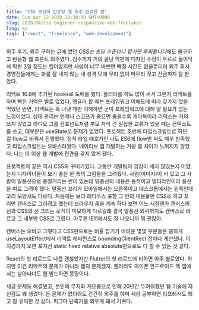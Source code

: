 ```yaml
---
title: "CSS 초딩이 반응형 웹 외주 완료한 썰"
date: Sun Apr 12 2020 20:30:00 GMT+0900
slug: 2020/04/css-beginner-responsive-web-freelance
lang: ko
tags: ["react", "freelance", "web-development"]
---
```


외주 후기. 외주 구하는 글에 썼던 *CSS는 초딩 수준이니 맡기면 후회합니다*에도 불구하고 반응형 웹 프론트 외주였다. 검수까지 거의 끝난 막판에 디자인 수정이 우르르 들이닥쳐 막판 3일 정도는 헬이었지만 사람이 너무 바쁘면 빡칠 시간도 없을뿐더러 외주 회사 경영진들에게는 화를 잘 내지 않는 내 성격 탓에 무리 없이 마무리 짓고 잔금까지 잘 받았다.

리액트 16.8에 추가된 hooks로 도배를 했다. 플러터를 하도 많이 써서 그런지 리액트를 하며 빡친 기억은 별로 없었다. 앵귤러 할 때는 프레임워크 이해도에 따라 갖가지 엿을 먹었던 반면, 리액트는 훅 너댓 개만 이해하면 굳이 프레임워크에 대해 알 필요가 없는 느낌이었다. 상태 관리는 언제나 스코프가 좁으면 좁을수록 개이득이라 리덕스는 거의 쓰지 않았고 라디오 그룹 컴포넌트처럼 부모 자식 간 밀접한 교류가 있을 때는 컨텍스트를 쓰고, 대부분은 useState로 문제가 없었다. 프로젝트 초반에 타입스크립트로 하던 걸 flow로 바꿔서 진행했다. 정적 타입 애호가인 나도 ES6에 flow만 써도 매우 만족했고 타입스크립트는 오바스러웠다. 네이티브 앱 개발하는 거랑 별 차이가 느껴지지 않았다. 나는 더 이상 웹 개발에 편견을 갖지 않게 됐다.

프로젝트의 꽃은 역시 CSS와 꾸미기였다. 그동안 개발팀의 입김이 세지 않았는지 어땠는지 디자이너들이 보기 좋은 한 폭의 그림들을 그려줬다. 사람(이미지)이 서 있고 그 사람이 말풍선으로 중얼거리는 씬이 있는데 말풍선의 내용은 동적이고 멀티라인이라 풍선을 따로 그려야 했다. 말풍선 꼬리가 모바일에서는 오른쪽이고 데스크톱에서는 왼쪽인데 꼬리 모양새도 다르다. 처음에는 보더 래디우스 포함 그 안의 내용물만 CSS로 하고 꼬리만 캔버스로 그리려고 했는데 브라우저 줌을 계속 하다 보면 어느 시점엔가 캔버스의 선과 CSS의 선 그리는 로직이 미묘하게 다르길래 결국 말풍선 외곽까지도 캔버스로 바르고 그 내부만 CSS로 그렸다. 아무튼 IE11에서도 잘 나오니까 뭐 괜찮아.

캔버스는 오바고 그렇다고 CSS만으로는 비율 잡기가 어려운 몇몇 부분들은 쿨하게 useLayoutEffect에서 리액트 레퍼런스로 boundingClientRect 잡아다 계산했다. 이 지경까지 오면 포지션 static fixed relative absolute만으로도 다 할 수 있는 것 같다.

React의 핫 리로드도 나름 괜찮았지만 Flutter의 핫 리로드에 비하면 아주 별로였다. 하지만 이건 리액트의 문제가 아니라 웹의 문제겠지. 플러터도 아이폰 안드로이드 맥 앱에서는 날아다녀도 웹 빌드하면 똥망이다.

세금 문제도 해결됐고, 본인의 무지와 게으름으로 인해 20년간 두려워했던 웹 기술에 자신감도 꽤 생겼다. 돈 문제가 없더라도 간간히 외주를 하며 세상 공부하면 리프레시도 되고 참 유익한 것 같다. 피그마 단축키를 외우게 돼서 기쁘다.
